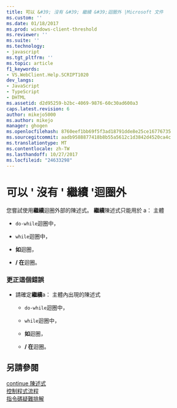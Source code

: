 ```yaml
---
title: 可以 &#39; 沒有 &#39; 繼續 &#39;迴圈外 |Microsoft 文件
ms.custom: ''
ms.date: 01/18/2017
ms.prod: windows-client-threshold
ms.reviewer: ''
ms.suite: ''
ms.technology:
- javascript
ms.tgt_pltfrm: ''
ms.topic: article
f1_keywords:
- VS.WebClient.Help.SCRIPT1020
dev_langs:
- JavaScript
- TypeScript
- DHTML
ms.assetid: d2d95259-b2bc-4069-9876-60c30ad600a3
caps.latest.revision: 6
author: mikejo5000
ms.author: mikejo
manager: ghogen
ms.openlocfilehash: 8760eef1bb69f5f3ad18791dde8e25ce16776735
ms.sourcegitcommit: aadb9588877418b8b55a5612c1d3842d4520ca4c
ms.translationtype: MT
ms.contentlocale: zh-TW
ms.lasthandoff: 10/27/2017
ms.locfileid: "24633298"
---
```

# <a name="can39t-have-39continue39-outside-of-loop"></a>可以 &#39; 沒有 &#39; 繼續 &#39;迴圈外
您嘗試使用**繼續**迴圈外部的陳述式。 **繼續**陳述式只能用於 a： 主體  
  
-   `do-while`迴圈中，  
  
-   `while`迴圈中，  
  
-   **如**迴圈，  
  
-   **/ 在**迴圈。  
  
### <a name="to-correct-this-error"></a>更正這個錯誤  
  
-   請確定**繼續**a： 主體內出現的陳述式  
  
    -   `do-while`迴圈中，  
  
    -   `while`迴圈中，  
  
    -   **如**迴圈，  
  
    -   **/ 在**迴圈。  
  
## <a name="see-also"></a>另請參閱  
 [continue 陳述式](../../javascript/reference/continue-statement-javascript.md)   
 [控制程式流程](../../javascript/controlling-program-flow-javascript.md)   
 [指令碼疑難排解](../../javascript/advanced/troubleshooting-your-scripts-javascript.md)